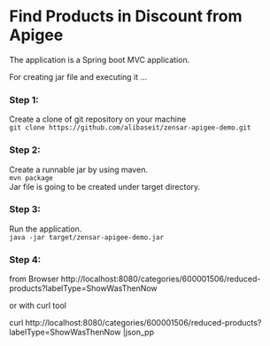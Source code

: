 # Find Products in Discount from Apigee

The application is a Spring boot MVC application.

For creating jar file and executing it ...
### Step 1:
Create a clone of git repository on your machine <br/>
`git clone https://github.com/alibaseit/zensar-apigee-demo.git`

### Step 2:
Create a runnable jar by using maven. <br/>
`mvn package`
<br/>
Jar file is going to be created under target directory.

### Step 3:
Run the application. <br/>
`java -jar target/zensar-apigee-demo.jar`


### Step 4:

from Browser http://localhost:8080/categories/600001506/reduced-products?labelType=ShowWasThenNow

or with curl tool

curl http://localhost:8080/categories/600001506/reduced-products?labelType=ShowWasThenNow |json_pp
